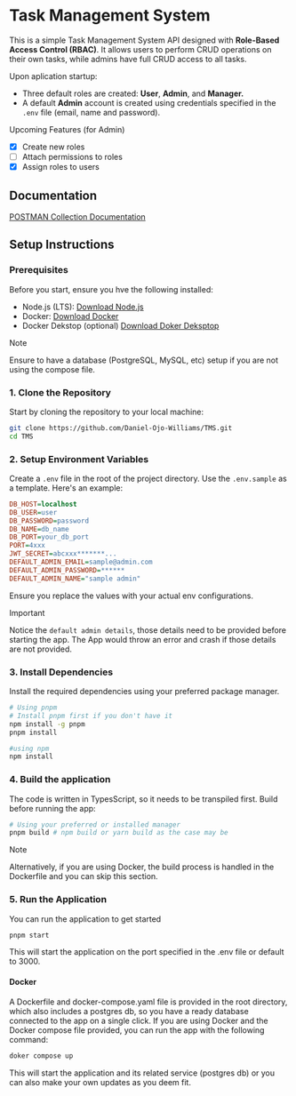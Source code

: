 # Task Management System
This is a simple Task Management System API designed with **Role-Based Access Control (RBAC)**. It allows users to perform CRUD operations on their own tasks, while admins have full CRUD access to all tasks.

Upon aplication startup:
- Three default roles are created: **User**, **Admin**, and **Manager.**
- A default **Admin** account is created using credentials specified in the `.env` file (email, name and password).

Upcoming Features (for Admin)
- [x] Create new roles
- [ ] Attach permissions to roles
- [x] Assign roles to users

## Documentation
[POSTMAN Collection Documentation](https://documenter.getpostman.com/view/30328806/2sAYJ1kN8K)
## Setup Instructions
### Prerequisites
Before you start, ensure you hve the following installed:
- Node.js (LTS): [Download Node.js](https://nodejs.org/en/download/package-manager)
- Docker: [Download Docker](https://docs.docker.com/get-started/get-docker/)
- Docker Dekstop (optional) [Download Doker Deksptop](https://www.docker.com/products/docker-desktop/) 

> [!NOTE]
> Ensure to have a database (PostgreSQL, MySQL, etc) setup if you are not using the compose file.

### 1. Clone the Repository
Start by cloning the repository to your local machine:
```bash
git clone https://github.com/Daniel-Ojo-Williams/TMS.git
cd TMS
```

### 2. Setup Environment Variables
Create a `.env` file in the root of the project directory. Use the `.env.sample` as a template. Here's an example:
```ini
DB_HOST=localhost
DB_USER=user
DB_PASSWORD=password
DB_NAME=db_name
DB_PORT=your_db_port
PORT=4xxx
JWT_SECRET=abcxxx*******...
DEFAULT_ADMIN_EMAIL=sample@admin.com
DEFAULT_ADMIN_PASSWORD=******
DEFAULT_ADMIN_NAME="sample admin"
```
Ensure you replace the values with your actual env configurations.
> [!IMPORTANT]
> Notice the `default admin details`, those details need to be provided before starting the app. The App would throw an error and crash if those details are not provided.

### 3. Install Dependencies
Install the required dependencies using your preferred package manager. 
```bash
# Using pnpm
# Install pnpm first if you don't have it
npm install -g pnpm
pnpm install

#using npm
npm install
```

### 4. Build the application
The code is written in TypesScript, so it needs to be transpiled first. Build before running the app:
```bash
# Using your preferred or installed manager
pnpm build # npm build or yarn build as the case may be
```
> [!NOTE]
> Alternatively, if you are using Docker, the build process is handled in the Dockerfile and you can skip this section.

### 5. Run the Application
You can run the application to get started
```bash
pnpm start
```
This will start the application on the port specified in the .env file or default to 3000.
#### Docker
A Dockerfile and docker-compose.yaml file is provided in the root directory, which also includes a postgres db, so you have a ready database connected to the app on a single click.
If you are using Docker and the Docker compose file provided, you can run the app with  the following command:
```bash
doker compose up
```
This will start the application and its related service (postgres db) or you can also make your own updates as you deem fit.
